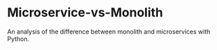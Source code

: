 # Microservice-vs-Monolith
An analysis of the difference between monolith and microservices with Python.
